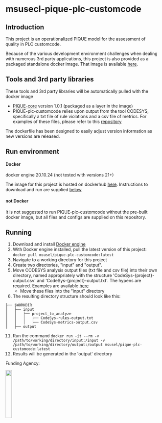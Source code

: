 # msusecl-pique-plc-customcode

## Introduction
This project is an operationalized PIQUE model for the assessment of quality in PLC customcode.

Because of the various development environment challenges when dealing with numerous 3rd party applications,
this project is also provided as a packaged standalone docker image. That image is available
[here](https://hub.docker.com/repository/docker/msusel/pique-plc-customcode/general).

## Tools and 3rd party libraries
These tools and 3rd party libraries will be automatically pulled with the docker image
* [PIQUE-core](https://github.com/MSUSEL/msusel-pique) version 1.0.1 (packaged as a layer in the image)
* PIQUE-plc-customcode relies upon output from the tool CODESYS, specifically a txt file of rule violations and a csv file of metrics. 
For examples of these files, please refer to this [repository](https://github.com/MSUSEL/benchmarks/tree/main/plc-customcode/codesys-output) 

The dockerfile has been designed to easily adjust version information as new versions are released.

## Run environment
#### Docker
docker engine 20.10.24 (not tested with versions 21+)

The image for this project is hosted on dockerhub
[here](https://hub.docker.com/repository/docker/msusel/pique-plc-customcode/general). Instructions to download
and run are supplied [below](https://github.com/MSUSEL/msusecl-pique-plc-customcode/tree/master#running)


#### not Docker
It is not suggested to run PIQUE-plc-customcode without the pre-built docker image, but all files and configs
are supplied on this repository.


## Running
1. Download and install [Docker engine](https://docs.docker.com/engine/install/)
2. With Docker engine installed, pull the latest version of this project: `docker pull msusel/pique-plc-customcode:latest`
3. Navigate to a working directory for this project
4. Create two directories, "input" and "output". 
5. Move CODESYS analysis output files (txt file and csv file) into their own directory, named appropriately with the structure 'CodeSys-{project}-output.csv' and 'CodeSys-{project}-output.txt'. The hypens are required. Examples are available [here](https://github.com/MSUSEL/benchmarks/tree/main/plc-customcode/codesys-output)
   * Move these files into the "input" directory
6. The resulting directory structure should look like this:
```
├── $WORKDIR
│   ├── input
│   │   ├── project_to_analyze
│   │   │   ├── CodeSys-rules-output.txt
│   │   │   ├── CodeSys-metrics-output.csv
│   ├── output
```
11. Run the command `docker run -it --rm -v /path/to/working/directory/input:/input -v /path/to/working/directory/output:/output msusel/pique-plc-customcode:latest`
12. Results will be generated in the 'output' directory

Funding Agency:

[<img src="https://www.dhs.gov/sites/default/files/2023-03/ST_RGB_Hor_Blue_at20.svg" width="20%" height="20%">](https://www.dhs.gov/science-and-technology)